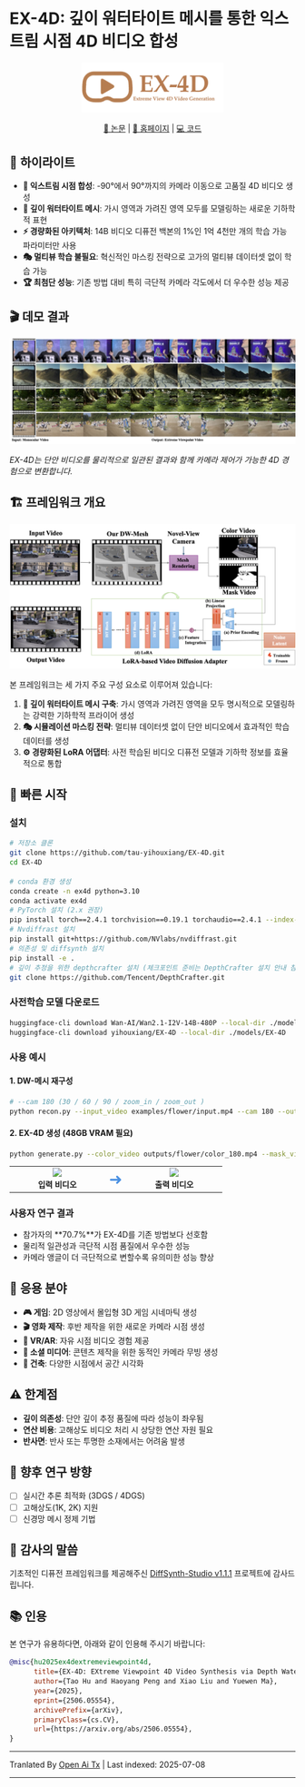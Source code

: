 # EX-4D: 깊이 워터타이트 메시를 통한 익스트림 시점 4D 비디오 합성

<div align="center">

<img src="https://raw.githubusercontent.com/tau-yihouxiang/EX-4D/main/docs/Logo.png" alt="EX-4D Logo" width="250">

[📄 논문](https://arxiv.org/abs/2506.05554)  |  [🎥 홈페이지](https://tau-yihouxiang.github.io/projects/EX-4D/EX-4D.html)  |  [💻 코드](https://github.com/tau-yihouxiang/EX-4D)

</div>



## 🌟 하이라이트

- **🎯 익스트림 시점 합성**: -90°에서 90°까지의 카메라 이동으로 고품질 4D 비디오 생성
- **🔧 깊이 워터타이트 메시**: 가시 영역과 가려진 영역 모두를 모델링하는 새로운 기하학적 표현
- **⚡ 경량화된 아키텍처**: 14B 비디오 디퓨전 백본의 1%인 1억 4천만 개의 학습 가능 파라미터만 사용
- **🎭 멀티뷰 학습 불필요**: 혁신적인 마스킹 전략으로 고가의 멀티뷰 데이터셋 없이 학습 가능
- **🏆 최첨단 성능**: 기존 방법 대비 특히 극단적 카메라 각도에서 더 우수한 성능 제공

## 🎬 데모 결과

<div align="center">
<img src="https://raw.githubusercontent.com/tau-yihouxiang/EX-4D/main/docs/teaser.png" alt="EX-4D Demo Results" width="800">
</div>

*EX-4D는 단안 비디오를 물리적으로 일관된 결과와 함께 카메라 제어가 가능한 4D 경험으로 변환합니다.*

## 🏗️ 프레임워크 개요

<div align="center">
<img src="https://raw.githubusercontent.com/tau-yihouxiang/EX-4D/main/docs/overview.png" alt="EX-4D Architecture">
</div>

본 프레임워크는 세 가지 주요 구성 요소로 이루어져 있습니다:

1. **🔺 깊이 워터타이트 메시 구축**: 가시 영역과 가려진 영역을 모두 명시적으로 모델링하는 강력한 기하학적 프라이어 생성
2. **🎭 시뮬레이션 마스킹 전략**: 멀티뷰 데이터셋 없이 단안 비디오에서 효과적인 학습 데이터를 생성
3. **⚙️ 경량화된 LoRA 어댑터**: 사전 학습된 비디오 디퓨전 모델과 기하학 정보를 효율적으로 통합

## 🚀 빠른 시작

### 설치

```bash
# 저장소 클론
git clone https://github.com/tau-yihouxiang/EX-4D.git
cd EX-4D

# conda 환경 생성
conda create -n ex4d python=3.10
conda activate ex4d
# PyTorch 설치 (2.x 권장)
pip install torch==2.4.1 torchvision==0.19.1 torchaudio==2.4.1 --index-url https://download.pytorch.org/whl/cu124
# Nvdiffrast 설치
pip install git+https://github.com/NVlabs/nvdiffrast.git
# 의존성 및 diffsynth 설치
pip install -e .
# 깊이 추정을 위한 depthcrafter 설치 (체크포인트 준비는 DepthCrafter 설치 안내 참고)
git clone https://github.com/Tencent/DepthCrafter.git
```

### 사전학습 모델 다운로드
```bash
huggingface-cli download Wan-AI/Wan2.1-I2V-14B-480P --local-dir ./models/Wan-AI
huggingface-cli download yihouxiang/EX-4D --local-dir ./models/EX-4D
```

### 사용 예시
#### 1. DW-메시 재구성
```bash
# --cam 180 (30 / 60 / 90 / zoom_in / zoom_out )
python recon.py --input_video examples/flower/input.mp4 --cam 180 --output_dir outputs/flower --save_mesh
```
#### 2. EX-4D 생성 (48GB VRAM 필요)
```bash
python generate.py --color_video outputs/flower/color_180.mp4 --mask_video outputs/flower/mask_180.mp4 --output_video outputs/flower/output.mp4
```

<table>
<tr>
<td width="45%" align="center">
<img src="https://raw.githubusercontent.com/tau-yihouxiang/EX-4D/main/examples/flower/input.gif" width="100%">
<br><b>입력 비디오</b>
</td>
<td align="center">
<div style="font-size: 2em; color: #4A90E2; padding: 0 0px;">
  ➜
</div>
</td>
<td width="45%" align="center">
<img src="https://raw.githubusercontent.com/tau-yihouxiang/EX-4D/main/examples/flower/output.gif" width="100%">
<br><b>출력 비디오</b>
</td>
</tr> 
</table>

<!-- ## 📊 Performance

### Quantitative Results
| Method | FID (Extreme) ↓ | FVD (Extreme) ↓ | VBench Score ↑ |
|--------|-----------------|-----------------|----------------|
| ReCamMaster | 64.68 | 943.45 | 0.434 |
| TrajectoryCrafter | 65.33 | 893.80 | 0.447 |
| TrajectoryAttention | 62.49 | 912.14 | 0.389 |
| **EX-4D (Ours)** | **55.42** | **823.61** | **0.450** | -->

### 사용자 연구 결과

- 참가자의 **70.7%**가 EX-4D를 기존 방법보다 선호함
- 물리적 일관성과 극단적 시점 품질에서 우수한 성능
- 카메라 앵글이 더 극단적으로 변할수록 유의미한 성능 향상


## 🎯 응용 분야

- **🎮 게임**: 2D 영상에서 몰입형 3D 게임 시네마틱 생성
- **🎬 영화 제작**: 후반 제작을 위한 새로운 카메라 시점 생성
- **🥽 VR/AR**: 자유 시점 비디오 경험 제공
- **📱 소셜 미디어**: 콘텐츠 제작을 위한 동적인 카메라 무빙 생성
- **🏢 건축**: 다양한 시점에서 공간 시각화

<!-- ## 📈 Benchmarks -->

<!-- ### Viewpoint Range Evaluation

| Range | Small (0°→30°) | Large (0°→60°) | Extreme (0°→90°) | Full (-90°→90°) |
|-------|----------------|----------------|------------------|-----------------|
| FID Score | 44.19 | 50.30 | 55.42 | - |
| Performance Gap | +9.1% better | +8.9% better | +11.3% better | +15.5% better | -->

<!-- *Performance gap compared to the second-best method in each category.* -->

## ⚠️ 한계점

- **깊이 의존성**: 단안 깊이 추정 품질에 따라 성능이 좌우됨
- **연산 비용**: 고해상도 비디오 처리 시 상당한 연산 자원 필요
- **반사면**: 반사 또는 투명한 소재에서는 어려움 발생

## 🔮 향후 연구 방향
- [ ] 실시간 추론 최적화 (3DGS / 4DGS)
- [ ] 고해상도(1K, 2K) 지원
- [ ] 신경망 메시 정제 기법

## 🙏 감사의 말씀

기초적인 디퓨전 프레임워크를 제공해주신 [DiffSynth-Studio v1.1.1](https://github.com/modelscope/DiffSynth-Studio/tree/v1.1.1) 프로젝트에 감사드립니다.

## 📚 인용

본 연구가 유용하다면, 아래와 같이 인용해 주시기 바랍니다:

```bibtex
@misc{hu2025ex4dextremeviewpoint4d,
      title={EX-4D: EXtreme Viewpoint 4D Video Synthesis via Depth Watertight Mesh}, 
      author={Tao Hu and Haoyang Peng and Xiao Liu and Yuewen Ma},
      year={2025},
      eprint={2506.05554},
      archivePrefix={arXiv},
      primaryClass={cs.CV},
      url={https://arxiv.org/abs/2506.05554}, 
}
```


---


Tranlated By [Open Ai Tx](https://github.com/OpenAiTx/OpenAiTx) | Last indexed: 2025-07-08


---